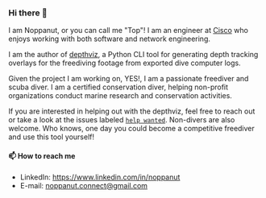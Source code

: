 <!--
**noppanut15/noppanut15** is a ✨ _special_ ✨ repository because its `README.md` (this file) appears on your GitHub profile.

Here are some ideas to get you started:

- 🔭 I’m currently working on ...
- 🌱 I’m currently learning ...
- 👯 I’m looking to collaborate on ...
- 🤔 I’m looking for help with ...
- 💬 Ask me about ...
- 📫 How to reach me: ...
- 😄 Pronouns: ...
- ⚡ Fun fact: ...
-->

### Hi there 👋

I am Noppanut, or you can call me "Top"! I am an engineer at [Cisco](https://www.cisco.com/) who enjoys working with both software and network engineering.

I am the author of [depthviz](https://github.com/noppanut15/depthviz), a Python CLI tool for generating depth tracking overlays for the freediving footage from exported dive computer logs. 

Given the project I am working on, YES!, I am a passionate freediver and scuba diver. I am a certified conservation diver, helping non-profit organizations conduct marine research and conservation activities.

If you are interested in helping out with the depthviz, feel free to reach out or take a look at the issues labeled [`help wanted`](https://github.com/noppanut15/depthviz/labels/help%20wanted).
Non-divers are also welcome. Who knows, one day you could become a competitive freediver and use this tool yourself!

#### 📫 How to reach me

- LinkedIn: https://www.linkedin.com/in/noppanut
- E-mail: noppanut.connect@gmail.com
